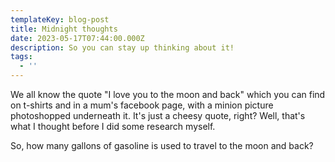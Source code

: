 ```yaml
---
templateKey: blog-post
title: Midnight thoughts
date: 2023-05-17T07:44:00.000Z
description: So you can stay up thinking about it!
tags:
  - ''
---
```

We all know the quote "I love you to the moon and back" which you can find on t-shirts and in a mum's facebook page, with a minion picture photoshopped underneath it. It's just a cheesy quote, right? Well, that's what I thought before I did some research myself. 

So, how many gallons of gasoline is used to travel to the moon and back?
